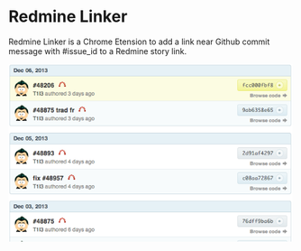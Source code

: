 Redmine Linker
=======

Redmine Linker is a Chrome Etension to add a link near Github commit message with #issue_id to a Redmine story link.

![Redmine Linker example](/redmine-linker.png)

